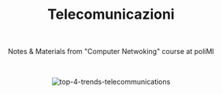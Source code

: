<div align="center">

# Telecomunicazioni

<br>

Notes & Materials from "Computer Netwoking" course at poliMI

<br>


![top-4-trends-telecommunications](https://user-images.githubusercontent.com/55017307/132265082-a6cbddec-5e03-4e2c-98fb-26ae2442621d.jpg)


</div>


